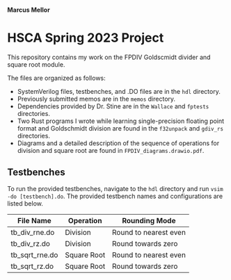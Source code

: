 #### Marcus Mellor
# HSCA Spring 2023 Project

This repository contains my work on the FPDIV Goldscmidt divider and square root module.

The files are organized as follows:
* SystemVerilog files, testbenches, and .DO files are in the `hdl` directory.
* Previously submitted memos are in the `memos` directory. 
* Dependencies provided by Dr. Stine are in the `Wallace` and `fptests` directories.
* Two Rust programs I wrote while learning single-precision floating point format and Goldschmidt division are found in the `f32unpack` and `gdiv_rs` directories. 
* Diagrams and a detailed description of the sequence of operations for division and square root are found in `FPDIV_diagrams.drawio.pdf`.

## Testbenches

To run the provided testbenches, navigate to the `hdl` directory and run `vsim -do [testbench].do`. The provided testbench names and configurations are listed below.

| File Name      | Operation   | Rounding Mode         |
| -------------- | ----------- | --------------------- |
| tb_div_rne.do  | Division    | Round to nearest even |
| tb_div_rz.do   | Division    | Round towards zero    |
| tb_sqrt_rne.do | Square Root | Round to nearest even |
| tb_sqrt_rz.do  | Square Root | Round towards zero    |